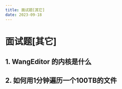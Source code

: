 ```yaml
---
title: 面试题[其它]
date: 2023-09-18
---
```


# 面试题[其它]



## 1. WangEditor 的内核是什么





## 2. 如何用1分钟遍历一个100TB的文件





